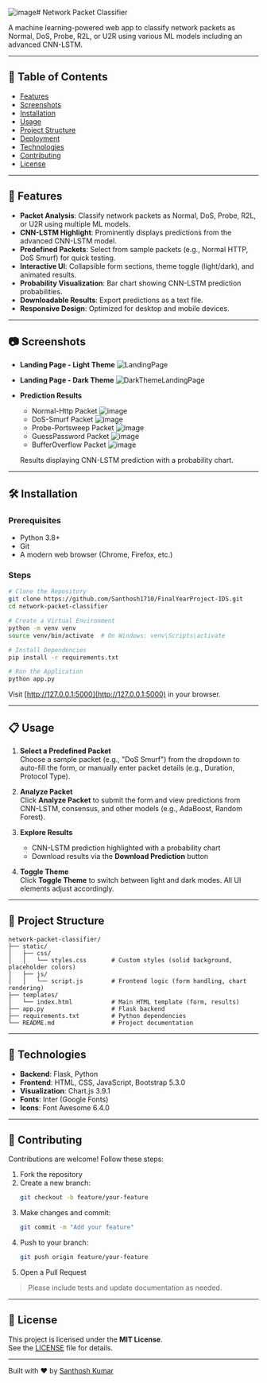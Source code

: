 ![image](https://github.com/user-attachments/assets/5388a566-a3de-4aa8-bb05-d6f457bc7b22)# Network Packet Classifier

A machine learning-powered web app to classify network packets as Normal, DoS, Probe, R2L, or U2R using various ML models including an advanced CNN-LSTM.

---

## 📑 Table of Contents

- [Features](#features)  
- [Screenshots](#screenshots)  
- [Installation](#installation)  
- [Usage](#usage)  
- [Project Structure](#project-structure)  
- [Deployment](#deployment)  
- [Technologies](#technologies)  
- [Contributing](#contributing)  
- [License](#license)

---

## 🚀 Features

- **Packet Analysis**: Classify network packets as Normal, DoS, Probe, R2L, or U2R using multiple ML models.
- **CNN-LSTM Highlight**: Prominently displays predictions from the advanced CNN-LSTM model.
- **Predefined Packets**: Select from sample packets (e.g., Normal HTTP, DoS Smurf) for quick testing.
- **Interactive UI**: Collapsible form sections, theme toggle (light/dark), and animated results.
- **Probability Visualization**: Bar chart showing CNN-LSTM prediction probabilities.
- **Downloadable Results**: Export predictions as a text file.
- **Responsive Design**: Optimized for desktop and mobile devices.

---

## 📷 Screenshots

- **Landing Page - Light Theme**
  ![LandingPage](https://github.com/user-attachments/assets/50fab626-5dbe-4e02-9d94-a30dc7d7f78c)
- **Landing Page - Dark Theme**
![DarkThemeLandingPage](https://github.com/user-attachments/assets/579ab44b-786b-4e96-a828-b9f4ef92967c)

- **Prediction Results**  
  * Normal-Http Packet
    ![image](https://github.com/user-attachments/assets/a0846705-b552-43fd-931f-13967ed9112f)
  * DoS-Smurf Packet
    ![image](https://github.com/user-attachments/assets/d1009f93-89cd-4c50-bf0d-8bd6632f368d)
  * Probe-Portsweep Packet
    ![image](https://github.com/user-attachments/assets/b0da7497-f02d-4d31-a559-83d22c98559c)
  * GuessPassword Packet
    ![image](https://github.com/user-attachments/assets/bd633423-2547-41f4-9dc8-d0a78c90c7f9)
  * BufferOverflow Packet
    ![image](https://github.com/user-attachments/assets/529e9597-b79e-488c-9a38-e5e41b86a8b9)

  Results displaying CNN-LSTM prediction with a probability chart.  

---

## 🛠️ Installation

### Prerequisites

- Python 3.8+
- Git
- A modern web browser (Chrome, Firefox, etc.)

### Steps

```bash
# Clone the Repository
git clone https://github.com/Santhosh1710/FinalYearProject-IDS.git
cd network-packet-classifier

# Create a Virtual Environment
python -m venv venv
source venv/bin/activate  # On Windows: venv\Scripts\activate

# Install Dependencies
pip install -r requirements.txt

# Run the Application
python app.py
```

Visit [http://127.0.0.1:5000](http://127.0.0.1:5000) in your browser.

---

## 📋 Usage

1. **Select a Predefined Packet**  
   Choose a sample packet (e.g., "DoS Smurf") from the dropdown to auto-fill the form, or manually enter packet details (e.g., Duration, Protocol Type).

2. **Analyze Packet**  
   Click **Analyze Packet** to submit the form and view predictions from CNN-LSTM, consensus, and other models (e.g., AdaBoost, Random Forest).

3. **Explore Results**  
   - CNN-LSTM prediction highlighted with a probability chart  
   - Download results via the **Download Prediction** button

4. **Toggle Theme**  
   Click **Toggle Theme** to switch between light and dark modes. All UI elements adjust accordingly.

---

## 📁 Project Structure

```
network-packet-classifier/
├── static/
│   ├── css/
│   │   └── styles.css       # Custom styles (solid background, placeholder colors)
│   ├── js/
│   │   └── script.js        # Frontend logic (form handling, chart rendering)
├── templates/
│   └── index.html           # Main HTML template (form, results)
├── app.py                   # Flask backend
├── requirements.txt         # Python dependencies
└── README.md                # Project documentation
```

---

## 🧰 Technologies

- **Backend**: Flask, Python  
- **Frontend**: HTML, CSS, JavaScript, Bootstrap 5.3.0  
- **Visualization**: Chart.js 3.9.1  
- **Fonts**: Inter (Google Fonts)  
- **Icons**: Font Awesome 6.4.0  

---

## 🤝 Contributing

Contributions are welcome! Follow these steps:

1. Fork the repository  
2. Create a new branch:
   ```bash
   git checkout -b feature/your-feature
   ```
3. Make changes and commit:
   ```bash
   git commit -m "Add your feature"
   ```
4. Push to your branch:
   ```bash
   git push origin feature/your-feature
   ```
5. Open a Pull Request

> Please include tests and update documentation as needed.

---

## 📄 License

This project is licensed under the **MIT License**.  
See the [LICENSE](LICENSE) file for details.

---

Built with ❤️ by [Santhosh Kumar](https://github.com/Santhosh1710/)

